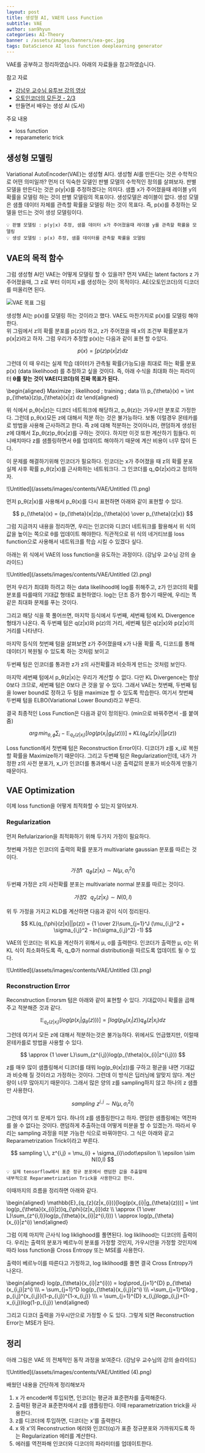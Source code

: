```yaml
---
layout: post
title: 생성형 AI, VAE의 Loss Function 
subtitle: VAE
author: san9hyun
categories: AI-Theory
banner : /assets/images/banners/sea-gec.jpg
tags: DataScience AI loss function deeplearning generator
---
```


VAE를 공부하고 정리하였습니다.  아래의 자료들을 참고하였습니다.

참고 자료

- [강남우 교수님 유투브 강의 영상](https://www.youtube.com/watch?v=GbCAwVVKaHY) 
- [오토인코더의 모든것 - 2/3](https://www.youtube.com/watch?v=rNh2CrTFpm4&t=2192s)
- 만들면서 배우는 생성 AI (도서)


주요 내용
- loss function
- reparameteric trick

## 생성형 모델링

Variational AutoEncoder(VAE)는 생성형 AI다. 생성형 AI를 만든다는 것은 수학적으로 어떤 의미일까?
먼저 더 익숙한 모델인 판별 모델의 수학적인 정의를 살펴보자. 판별 모델을 만든다는 것은 p(y|x)를 추정하겠다는 의미다.
샘플 x가 주어졌을때 레이블 y의 확률을 모델링 하는 것이 판별 모델링의 목표이다.
생성모델은 레이블이 없다. 생성 모델은 샘플 데이터 자체를 관측할 확률을 모델링 하는 것이 목표다.
즉, p(x)를 추정하는 모델을 만드는 것이 생성 모델링이다.

```text
💡 판별 모델링 : p(y|x) 추정, 샘플 데이터 x가 주어졌을때 레이블 y를 관측할 확률을 모델링
💡 생성 모델링 : p(x) 추정, 샘플 데이터를 관측할 확률을 모델링
```

## VAE의 목적 함수

그럼 생성형 AI인 VAE는 어떻게 모델링 할 수 있을까?
먼저 VAE는 latent factors z 가 주어졌을때, 그 z로 부터 이미지 x를 생성하는 것이 목적이다. 
AE(오토인코더)의 디코더를 떠올리면 된다.

![VAE 목표 그림](/assets/images/contents/VAE/Untitled.png)


생성형 AI는 p(x)를 모델링 하는 것이라고 했다. VAE도 마찬가지로 p(x)를 모델링 해야한다.  
위 그림에서 z의 확률 분포를 p(z)라 하고, z가 주어졌을 때 x의 조건부 확률분포가 p(x|z)라고 하자. 
그럼 우리가 추정할 p(x)는 다음과 같이 표현 할 수있다.

$$
p(x) = \int p(z)p(x|z) dz
$$

그런데 이 때 우리는 실제 학습 데이터가 관측될 확률(가능도)을 최대로 하는 확률 분포 p(x) (data likelihood) 를 추정하고 싶을 것이다. 
즉, 아래 수식을 최대화 하는 파라미터 **θ를 찾는 것이 VAE(디코더)의 진짜 목표가 된다.**

\begin{aligned}
Maximize \; likelihood \; training \;  data \\\\\\ p_{\theta}(x) = \int p_{\theta}(z)p_{\theta}(x|z) dz
\end{aligned}

위 식에서 p_θ(x|z)는 디코더 네트워크에 해당하고,
p_θ(z)는 가우시안 분포로 가정한다. 그런데 p_θ(x)모든 z에 대해서 적분 하는 것은 불가능하다.
보통 이럴경우 몬테카를로 방법을 사용해 근사하려고 한다. 즉 z에 대해 적분하는 것이아니라, 
랜덤하게 생성된 z에 대해서 Σp_θ(z)p_θ(x|z)를 구하는 것이다.
하지만 이것 또한 계산하기 힘들다.
미니배치마다 z를 샘플링하면서 θ를 업데이트 해야하기 때문에 계산 비용이 너무 많이 든다.

이 문제를 해결하기위해 인코더가 필요하다. 
인코더는 x가 주어졌을 때 z의 확률 분포 실제 사후 확률 p_θ(z|x)를 근사화하는 네트워크다. 
그 인코더를 q_Φ(z|x)라고 정의하자.

![Untitled](/assets/images/contents/VAE/Untitled (1).png)

먼저 p_θ(z\|x)를 사용해서 p_θ(x)를
다시 표현하면 아래와 같이 표현할 수 있다.

$$
p_{\theta}(x) = {p_{\theta}(x|z)p_{\theta}(x) \over p_{\theta}(z|x)}
$$

그럼 지금까지 내용을 정리하면, 
우리는 인코더와 디코더 네트워크를 활용해서 위 식의 값을 높이는 쪽으로 θ를 업데이트 해야한다.
직관적으로 위 식의 네거티브를 loss function으로 사용해서 네트워크를 학습 시킬 수 있겠다 싶다.

아래는 위 식에서 VAE의 loss function을 유도하는 과정이다. (강남우 교수님 강의 슬라이드)

![Untitled](/assets/images/contents/VAE/Untitled (2).png)

먼저 우리가 최대화 하려고 하는 data likelihood에 log를 취해주고, 
z가 인코더의 확률분포를 따를때의 기대값 형태로 표현하였다.
log는 단조 증가 함수기 때문에, 우리는 똑같은 최대화 문제를 푸는 것이다.

그리고 해당 식을 쭉 풀어쓰면, 
마지막 등식에서 두번째, 세번째 텀에 KL Divergence 형태가 나온다. 
즉 두번째 텀은 q(z|x)와 p(z)의 거리, 세번째 텀은  q(z|x)와 p(z|x)의 거리를 나타낸다.

마지막 등식의 첫번째 텀을 살펴보면 z가 주어졌을때 x가 나올 확률 즉, 
디코드를 통해 데이터기 복원될 수 있도록 하는 것처럼 보이고

두번째 텀은 인코더를 통과한 z가 z의 사전확률과 비슷하게 만드는 것처럼 보인다.

마지막 세번째 텀에서 p_θ(z|x)는 우리가 계산할 수 없다.
다만 KL Divergence는 항상 0보다 크므로, 세번째 텀은 0보다 큰 것을 알 수 있다.
그래서 VAE는 첫번째, 두번째 텀을 lower bound로 정하고 두 텀을 maximize 할 수 있도록 학습한다.
여기서 첫번째 두번째 텀을 ELBO(Variational Lower Bound)라고 부른다.

결국 최종적인 Loss Function은 다음과 같이 정의된다. (min으로 바꿔주면서 -를 붙여줌)

$$
arg \, min_{\theta, \phi} \sum_{i} - \mathbb{E}_{q_{z}(z|x_{i})}[log(p(x_{i}|g_{\theta}(z)))] + KL(q_{\phi}(z|x_{i})||p(z))
$$

Loss function에서 첫번째 텀은 Reconstruction Error이다. 
디코더가 z를 x_i로 복원할 확률을 Maximize하기 때문이다. 그리고 두번째 텀은 Regularization인데, 내가 가정한 z의 사전 분포가, x_i가 인코더를 통과해서 나온 출력값의 분포가 비슷하게 만들기 때문이다.

## VAE Optimization

이제 loss function을 어떻게 최적화할 수 있는지 알아보자.

### Regularization

먼저 Refularizarion을 최적화하기 위해 두가지 가정이 필요하다.

첫번째 가정은 인코더의 출력의 확률 분포가 multivariate gaussian 분포를 따르는 것이다.

$$
가정 1 \, \, \, \, q_{\phi}(z|x_{i})\sim N(\mu,\sigma_{i}^{2}I)
$$

두번쨰 가정은 z의 사전확률 분포는 multivariate normal 분포를 따르는 것이다.

$$
가정 2 \, \, \, \, q_{z}(z|x_{i})\sim N(0,I)
$$

위 두 가정을 가지고 KLD를 계산하면 다음과 같이 식이 정리된다.

$$
KL(q_{\phi}(z|x)||p(z)) = {1 \over 2}\sum_{j=1}^J (\mu_{i,j}^2 + \sigma_{i,j}^2 - ln(\sigma_{i,j}^2) -1)
$$

VAE의 인코더는 위 KL을 계산하기 위해서 µ, σ를 출력한다. 
인코더가 출력한 µ, σ는 위 KL 식이 최소화하도록 
즉, q_Φ가 normal distribution을 따르도록 업데이트 될 수 있다.

![Untitled](/assets/images/contents/VAE/Untitled (3).png)

### Reconstruction Error

Reconstruction Errorsm 텀은 아래와 같이 표현할 수 있다. 기대값이니 확률을 곱해주고 적분해준 것과 같다.

$$
\mathbb{E}_{q_{z}(z|x_{i})}[log(p(x_{i}|g_{\theta}(z)))] = \int log(p_{\theta}(x_{i}|z))q_{\phi}(z|x_{i})dz
$$

그런데 여기서 모든 z에 대해서 적분하는것은 불가능하다. 
위에서도 언급했지만, 이럴때 몬테카를로 방법을 사용할 수 있다.

$$
\approx {1 \over L}\sum_{z^{i,j}}log(p_{\theta}(x_{i}|z^{i,j}))
$$

z를 매우 많이 샘플링해서 디코더를 태워 log(p_θ(x|z))를 구하고 평균을 내면 기대값과 비슷해 질 것이라고 가정하는 것이다.
그런데  이 방식은 딥러닝에 알맞지 않다. 계산량이 너무 많아지기 때문이다. 
그래서 많은 양의 z를 sampling하지 않고 하나의 z 샘플만 사용한다.

$$
sampling \,\, z^{i,j} \sim N(\mu, \sigma_{i}^2I)
$$

그런데 여기 또 문제가 있다. 하나의 z를 샘플링한다고 하자. 
랜덤한 샘플링에는 역전파를 쓸 수 없다는 것이다. 랜덤하게 추출하는데 어떻게 미분을 할 수 있겠는가.
따라서 우리는 sampling 과정을 미분 가능한 식으로 바꿔야한다. 
그 식은 아래와 같고 Reparametrization Trick이라고 부른다.

$$
sampling \,\, z^{i,j} = \mu_{i} + \sigma_{i}\odot\epsilon \\ \epsilon \sim N(0,I)
$$

```text
💡 실제 tensorflow에서 표준 정규 분포에서 랜덤한 값을 추출할때 
내부적으로 Reparametrization Trick을 사용한다고 한다.
```

이때까지의 흐름을 정리하면 아래와 같다.

\begin{aligned}
\mathbb{E}\_{q_{z}(z|x_{i})}\[log(p(x_{i}|g_{\theta}(z)))] = \int log(p_{\theta}(x_{i}|z))q_{\phi}(z|x_{i})dz \\\\ \approx {1 \over L}\sum_{z^{i,l}}log(p_{\theta}(x_{i}|z^{i,l})) \\ \approx log(p_{\theta}(x_{i}|z^i))
\end{aligned}

그럼 이제 마지막 근사식 log liklighood를 풀면된다. 
log liklihood는 디코더의 출력이다. 
우리는 출력의 분포가 베르누이 분포를 가정할 것인지, 가우시안을 가정할 것인지에 따라
loss function을 Cross Entropy 또는 MSE를 사용한다.

출력이 베르누이를 따른다고 가정하고, log liklihood를 풀면 결국 Cross Entropy가 나온다.

\begin{aligned}
log(p_{\theta}(x_{i}|z^{i})) = log\prod_{j=1}^{D} p_{\theta}(x_{i,j}|z^i) \\\\\\ = \sum_{j=1}^D log(p_{\theta}(x_{i,j}|z^i) \\\\\\ =\sum_{j=1}^Dlog \, p_{i,j}^{x_{i,j}}(1-p_{i,j})^{1-x_{i,j}} \\\\\\ = \sum_{j=1}^{D} x_{i,j}logp_{i,j}+(1-x_{i,j})log(1-p_{i,j})
\end{aligned}

그리고 디코더 출력을 가우시안으로 가정할 수 도 있다. 그렇게 되면 Reconstruction Error는 MSE가 된다.

## 정리

아래 그림은 VAE 의 전체적인 동작 과정을 보여준다. (강남우 교수님의 강의 슬라이드)

![Untitled](/assets/images/contents/VAE/Untitled (4).png)

배웠던 내용을 간단하게 정리해보자

1. x 가 encoder에 투입되면, 인코더는 평균과 표준편차를 출력해준다.
2. 출력된 평균과 표준편차에서 z를 샘플링한다. 이때 reparametrization trick을 사용한다.
3. z를 디코더에 투입하면, 디코더는 x’를 출력한다.
4. x 와 x’의 Reconstruction 에러와 인코더(q)가 표쥰 정규분포와 가까워지도록 하는 Regularization 에러를 계산한다.
5. 에러를 역전파해 인코더와 디코더의 파라미터를 업데이트한다.

